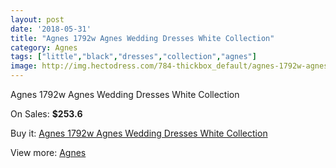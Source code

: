 ```yaml
---
layout: post
date: '2018-05-31'
title: "Agnes 1792w Agnes Wedding Dresses White Collection"
category: Agnes
tags: ["little","black","dresses","collection","agnes"]
image: http://img.hectodress.com/784-thickbox_default/agnes-1792w-agnes-wedding-dresses-white-collection.jpg
---
```

Agnes 1792w Agnes Wedding Dresses White Collection

On Sales: **$253.6**
<a href="https://www.hectodress.com/agnes/523-agnes-1792w-agnes-wedding-dresses-white-collection.html"><amp-img layout="responsive" width="600" height="600" src="//img.hectodress.com/784-thickbox_default/agnes-1792w-agnes-wedding-dresses-white-collection.jpg" alt="Agnes 1792w Agnes Wedding Dresses White Collection 0" /></a>
<a href="https://www.hectodress.com/agnes/523-agnes-1792w-agnes-wedding-dresses-white-collection.html"><amp-img layout="responsive" width="600" height="600" src="//img.hectodress.com/785-thickbox_default/agnes-1792w-agnes-wedding-dresses-white-collection.jpg" alt="Agnes 1792w Agnes Wedding Dresses White Collection 1" /></a>

Buy it: [Agnes 1792w Agnes Wedding Dresses White Collection](https://www.hectodress.com/agnes/523-agnes-1792w-agnes-wedding-dresses-white-collection.html "Agnes 1792w Agnes Wedding Dresses White Collection")

View more: [Agnes](https://www.hectodress.com/6-agnes "Agnes")